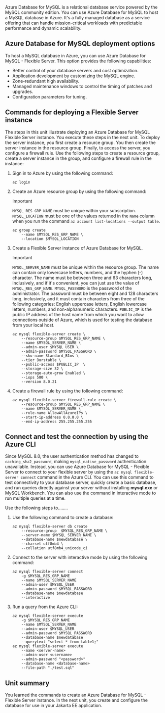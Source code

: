 Azure Database for MySQL is a relational database service powered by the MySQL community edition. You can use Azure Database for MySQL to host a MySQL database in Azure. It's a fully managed database as a service offering that can handle mission-critical workloads with predictable performance and dynamic scalability.

## Azure Database for MySQL deployment options

To host a MySQL database in Azure, you can use Azure Database for MySQL - Flexible Server. This option provides the following capabilities:

- Better control of your database servers and cost optimization.
- Application development by customizing the MySQL engine.
- Zone-redundant high availability.
- Managed maintenance windows to control the timing of patches and upgrades.
- Configuration parameters for tuning.

## Commands for deploying a Flexible Server instance

The steps in this unit illustrate deploying an Azure Database for MySQL Flexible Server instance. You execute these steps in the next unit. To deploy the server instance, you first create a resource group. You then create the server instance in the resource group. Finally, to access the server, you configure a firewall rule. Use the following steps to create a resource group, create a server instance in the group, and configure a firewall rule in the instance:

1. Sign in to Azure by using the following command:

    ```azurecli
    az login
    ```

1. Create an Azure resource group by using the following command:

    > [!IMPORTANT]
    > `MYSQL_RES_GRP_NAME` must be unique within your subscription. `MYSQL_LOCATION` must be one of the values returned in the `Name` column when you run the command `az account list-locations --output table`.

    ```azurecli
    az group create
        --name $MYSQL_RES_GRP_NAME \
        --location $MYSQL_LOCATION
    ```

1. Create a Flexible Server instance of Azure Database for MySQL.

    > [!IMPORTANT]
    > `MYSQL_SERVER_NAME` must be unique within the resource group. The name can contain only lowercase letters, numbers, and the hyphen (-) character. The name must be between three and 63 characters long, inclusively, and if it's convenient, you can just use the value of `MYSQL_RES_GRP_NAME`. `MYSQL_PASSWORD` is the password of the administrator. The password must be between eight and 128 characters long, inclusively, and it must contain characters from three of the following categories: English uppercase letters, English lowercase letters, numbers, and non-alphanumeric characters. `PUBLIC_IP` is the public IP address of the host name from which you want to allow connections outside of Azure, which is used for testing the database from your local host.

    ```azurecli
    az mysql flexible-server create \
        --resource-group $MYSQL_RES_GRP_NAME \
        --name $MYSQL_SERVER_NAME \
        --admin-user $MYSQL_USER \
        --admin-password $MYSQL_PASSWORD \
        --sku-name Standard_B1ms \
        --tier Burstable \
        --public-access $PUBLIC_IP  \
        --storage-size 32 \
        --storage-auto-grow Enabled \
        --iops 500 \
        --version 8.0.21
    ```

1. Create a firewall rule by using the following command:

    ```azurecli
    az mysql flexible-server firewall-rule create \
        --resource-group $MYSQL_RES_GRP_NAME \
        --name $MYSQL_SERVER_NAME \
        --rule-name AllowAllAzureIPs \
        --start-ip-address 0.0.0.0 \
        --end-ip-address 255.255.255.255
    ```

## Connect and test the connection by using the Azure CLI

Since MySQL 8.0, the user authentication method has changed to `caching_sha2_password`, making `mysql_native_password` authentication unavailable. Instead, you can use Azure Database for MySQL - Flexible Server to connect to your flexible server by using the `az mysql flexible-server connect` command in the Azure CLI. You can use this command to test connectivity to your database server, quickly create a basic database, and run queries directly against your server without installing **mysql.exe** or MySQL Workbench. You can also use the command in interactive mode to run multiple queries at a time.

Use the following steps to........

1. Use the following command to create a database:

    ```azurecli
    az mysql flexible-server db create
        --resource-group  $MYSQL_RES_GRP_NAME \
        --server-name $MYSQL_SERVER_NAME \
        --database-name $newdatabase \
        --charset utf8mb4 \
        --collation utf8mb4_unicode_ci
    ```

1. Connect to the server with interactive mode by using the following command:

    ```azurecli
    az mysql flexible-server connect
        -g $MYSQL_RES_GRP_NAME
        --name $MYSQL_SERVER_NAME
        --admin-user $MYSQL_USER
        --admin-password $MYSQL_PASSWORD
        --database-name $newdatabase
        --interactive
    ```

1. Run a query from the Azure CLI:

    ```azurecli
    az mysql flexible-server execute
        -g $MYSQL_RES_GRP_NAME
        --name $MYSQL_SERVER_NAME
        --admin-user $MYSQL_USER
        --admin-password $MYSQL_PASSWORD
        --database-name $newdatabase 
        --querytext "select * from table1;"
    az mysql flexible-server execute
        --name <server-name>
        --admin-user <username>
        --admin-password "<password>"
        --database-name <database-name>
        --file-path "./test.sql"
    ```

## Unit summary

You learned the commands to create an Azure Database for MySQL - Flexible Server instance. In the next unit, you create and configure the database for use in your Jakarta EE application.
